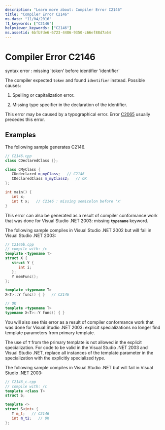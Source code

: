 ```yaml
---
description: "Learn more about: Compiler Error C2146"
title: "Compiler Error C2146"
ms.date: "11/04/2016"
f1_keywords: ["C2146"]
helpviewer_keywords: ["C2146"]
ms.assetid: 6bfb7de6-6723-4486-9350-c66ef88d7a64
---
```

# Compiler Error C2146

syntax error : missing 'token' before identifier 'identifier'

The compiler expected `token` and found `identifier` instead.  Possible causes:

1. Spelling or capitalization error.

1. Missing type specifier in the declaration of the identifier.

This error may be caused by a typographical error. Error [C2065](../../error-messages/compiler-errors-1/compiler-error-c2065.md) usually precedes this error.

## Examples

The following sample generates C2146.

```cpp
// C2146.cpp
class CDeclaredClass {};

class CMyClass {
   CUndeclared m_myClass;   // C2146
   CDeclaredClass m_myClass2;   // OK
};

int main() {
   int x;
   int t x;   // C2146 : missing semicolon before 'x'
}
```

This error can also be generated as a result of compiler conformance work that was done for Visual Studio .NET 2003: missing **`typename`** keyword.

The following sample compiles in Visual Studio .NET 2002 but will fail in Visual Studio .NET 2003:

```cpp
// C2146b.cpp
// compile with: /c
template <typename T>
struct X {
   struct Y {
      int i;
   };
   Y memFunc();
};

template <typename T>
X<T>::Y func() { }   // C2146

// OK
template <typename T>
typename X<T>::Y func() { }
```

You will also see this error as a result of compiler conformance work that was done for Visual Studio .NET 2003: explicit specializations no longer find template parameters from primary template.

The use of `T` from the primary template is not allowed in the explicit specialization. For code to be valid in the Visual Studio .NET 2003 and Visual Studio .NET, replace all instances of the template parameter in the specialization with the explicitly specialized type.

The following sample compiles in Visual Studio .NET but will fail in Visual Studio .NET 2003:

```cpp
// C2146_c.cpp
// compile with: /c
template <class T>
struct S;

template <>
struct S<int> {
   T m_t;   // C2146
   int m_t2;   // OK
};
```
